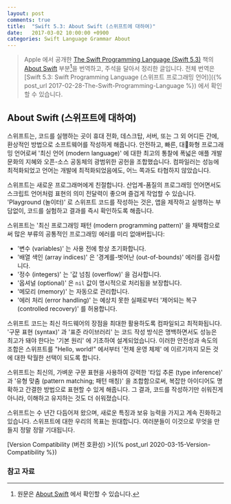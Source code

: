 ```yaml
---
layout: post
comments: true
title:  "Swift 5.3: About Swift (스위프트에 대하여)"
date:   2017-03-02 10:00:00 +0900
categories: Swift Language Grammar About
---
```


> Apple 에서 공개한 [The Swift Programming Language (Swift 5.3)](https://docs.swift.org/swift-book/) 책의 [About Swift](https://docs.swift.org/swift-book/) 부분[^About-Swift]을 번역하고, 주석을 달아서 정리한 글입니다. 전체 번역은 [Swift 5.3: Swift Programming Language (스위프트 프로그래밍 언어)]({% post_url 2017-02-28-The-Swift-Programming-Language %}) 에서 확인할 수 있습니다.

## About Swift (스위프트에 대하여)

스위프트는, 코드를 실행하는 곳이 휴대 전화, 데스크탑, 서버, 또는 그 외 어디든 간에, 환상적인 방법으로 소프트웨어를 작성하게 해줍니다. 안전하고, 빠른, 대화형 프로그래밍 언어로써 '최신 언어 (modern language)' 에 대한 최고의 통찰에 폭넓은 애플 개발 문화의 지혜와 오픈-소스 공동체의 광범위한 공헌을 조합했습니다. 컴파일러는 성능에 최적화되었고 언어는 개발에 최적화되었음에도, 어느 쪽과도 타협하지 않았습니다.

스위프트는 새로운 프로그래머에게 친절합니다. 산업계-품질의 프로그래밍 언어면서도 스크립트 언어처럼 표현의 의미 전달력이 좋으며 즐겁게 작업할 수 있습니다. 'Playground (놀이터)' 로 스위프트 코드를 작성하는 것은, 앱을 제작하고 실행하는 부담없이, 코드를 실험하고 결과를 즉시 확인하도록 해줍니다.

스위프트는 '최신 프로그래밍 패턴 (modern programming pattern)' 을 채택함으로써 많은 부류의 공통적인 프로그래밍 에러를 미리 없애버립니다:

* '변수 (variables)' 는 사용 전에 항상 초기화합니다.
* '배열 색인 (array indices)' 은 '경계를-벗어난 (out-of-bounds)' 에러를 검사합니다.
* '정수 (integers)' 는 '값 넘침 (overflow)' 을 검사합니다.
* '옵셔널 (optional)' 은 `nil` 값이 명시적으로 처리됨을 보장합니다.
* '메모리 (memory)' 는 자동으로 관리합니다.
* '에러 처리 (error handling)' 는 예상치 못한 실패로부터 '제어되는 복구 (controlled recovery)' 를 허용합니다.

스위프트 코드는 최신 하드웨어의 장점을 최대한 활용하도록 컴파일되고 최적화됩니다. '구문 표현 (syntax)' 과 '표준 라이브러리' 는 코드 작성 방식은 명백하면서도 성능은 최고가 돼야 한다는 '기본 원리' 에 기초하여 설계되었습니다. 이러한 안전성과 속도의 조합은 스위프트를 "Hello, world!" 에서부터 '전체 운영 체제' 에 이르기까지 모든 것에 대한 탁월한 선택이 되도록 합니다.

스위프트는 최신의, 가벼운 구문 표현을 사용하여 강력한 '타입 추론 (type inference)' 과 '유형 맞춤 (pattern matching; 패턴 매칭)' 을 조합함으로써, 복잡한 아이디어도 명확하고 간결한 방법으로 표현할 수 있게 해줍니다. 그 결과, 코드를 작성하기만 쉬워진게 아니라, 이해하고 유지하는 것도 더 쉬워졌습니다.

스위프트는 수 년간 다듬어져 왔으며, 새로운 특징과 보유 능력을 가지고 계속 진화하고 있습니다. 스위프트에 대한 우리의 목표는 원대합니다. 여러분들이 이것으로 무엇을 만들지 정말 정말 기대됩니다.

[Version Compatibility (버전 호환성) >]({% post_url 2020-03-15-Version-Compatibility %})

### 참고 자료

[^About-Swift]: 원문은 [About Swift](https://docs.swift.org/swift-book/) 에서 확인할 수 있습니다.
